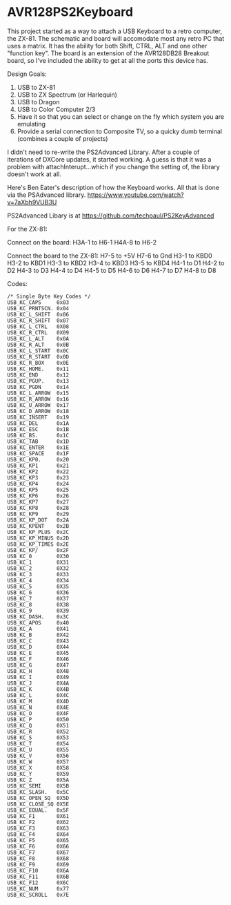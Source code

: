 # AVR128PS2Keyboard
This project started as a way to attach a USB Keyboard to a retro computer, the ZX-81. The schematic and board will
accomodate most any retro PC that uses a matrix. It has the ability for both Shift, CTRL, ALT and one other "function key". The board is an extension of the AVR128DB28 Breakout board, so I've included the ability to get at all the ports this device has.

Design Goals:
1. USB to ZX-81
1. USB to ZX Spectrum (or Harlequin)
1. USB to Dragon
1. USB to Color Computer 2/3
1. Have it so that you can select or change on the fly which system you are emulating
1. Provide a serial connection to Composite TV, so a quicky dumb terminal (combines a couple of projects)

I didn't need to re-write the PS2Advanced Library. After a couple of iterations of DXCore updates, 
it started working. A guess is that it was a problem with attachInterupt...which if you change the setting of, 
the library doesn't work at all.

Here's Ben Eater's description of how the Keyboard works. All that is done via the PSAdvanced library.
https://www.youtube.com/watch?v=7aXbh9VUB3U

PS2Advanced Libary is at https://github.com/techpaul/PS2KeyAdvanced

For the ZX-81:

Connect on the board:
H3A-1 to H6-1
H4A-8 to H6-2

Connect the board to the ZX-81:
H7-5 to +5V
H7-6 to Gnd
H3-1 to KBD0
H3-2 to KBD1
H3-3 to KBD2
H3-4 to KBD3
H3-5 to KBD4
H4-1 to D1
H4-2 to D2
H4-3 to D3
H4-4 to D4
H4-5 to D5
H4-6 to D6
H4-7 to D7
H4-8 to D8


Codes:
```
/* Single Byte Key Codes */
USB_KC_CAPS     0x03
USB_KC_PRNTSCN. 0x04
USB_KC_L_SHIFT  0x06
USB_KC_R_SHIFT  0x07
USB_KC_L_CTRL   0X08
USB_KC_R_CTRL   0X09
USB_KC_L_ALT    0x0A
USB_KC_R_ALT    0x0B
USB_KC_L_START  0x0C
USB_KC_R_START  0x0D
USB_KC_R_BOX    0x0E
USB_KC_HOME.    0x11
USB_KC_END      0x12
USB_KC_PGUP.    0x13
USB_KC_PGDN     0x14
USB_KC_L_ARROW  0x15
USB_KC_R_ARROW  0x16
USB_KC_U_ARROW  0x17
USB_KC_D_ARROW  0x18
USB_KC_INSERT   0x19
USB_KC_DEL      0x1A
USB_KC_ESC      0x1B
USB_KC_BS.      0x1C
USB_KC_TAB      0x1D
USB_KC_ENTER    0x1E
USB_KC_SPACE    0x1F
USB_KC_KP0.     0x20
USB_KC_KP1      0x21
USB_KC_KP2      0x22
USB_KC_KP3      0x23
USB_KC_KP4      0x24
USB_KC_KP5      0x25
USB_KC_KP6      0x26
USB_KC_KP7      0x27
USB_KC_KP8      0x28
USB_KC_KP9      0x29
USB_KC_KP_DOT   0x2A
USB_KC_KPENT    0x2B
USB_KC_KP_PLUS  0x2C
USB_KC_KP_MINUS 0x2D
USB_KC_KP_TIMES 0x2E
USB_KC_KP/      0x2F
USB_KC_0        0X30
USB_KC_1        0X31
USB_KC_2        0X32
USB_KC_3        0X33
USB_KC_4        0X34
USB_KC_5        0X35
USB_KC_6        0X36
USB_KC_7        0X37
USB_KC_8        0X38
USB_KC_9        0X39
USB_KC_DASH.    0x3C
USB_KC_APOS     0x40
USB_KC_A        0X41
USB_KC_B        0X42
USB_KC_C        0X43
USB_KC_D        0X44
USB_KC_E        0X45
USB_KC_F        0X46
USB_KC_G        0X47
USB_KC_H        0X48
USB_KC_I        0X49
USB_KC_J        0X4A
USB_KC_K        0X4B
USB_KC_L        0X4C
USB_KC_M        0X4D
USB_KC_N        0X4E
USB_KC_O        0X4F
USB_KC_P        0X50
USB_KC_Q        0X51
USB_KC_R        0X52
USB_KC_S        0X53
USB_KC_T        0X54
USB_KC_U        0X55
USB_KC_V        0X56
USB_KC_W        0X57
USB_KC_X        0X58
USB_KC_Y        0X59
USB_KC_Z        0X5A
USB_KC_SEMI     0X5B
USB_KC_SLASH.   0x5C
USB_KC_OPEN_SQ  0X5D
USB_KC_CLOSE_SQ 0X5E
USB_KC_EQUAL.   0x5F
USB_KC_F1       0X61
USB_KC_F2       0X62
USB_KC_F3       0X63
USB_KC_F4       0X64
USB_KC_F5       0X65
USB_KC_F6       0X66
USB_KC_F7       0X67
USB_KC_F8       0X68
USB_KC_F9       0X69
USB_KC_F10      0X6A
USB_KC_F11      0X6B
USB_KC_F12      0X6C
USB_KC_NUM      0x77 
USB_KC_SCROLL   0x7E
```
